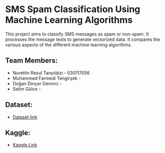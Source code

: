 # SMS Spam Classification Using Machine Learning Algorithms
This project aims to classify SMS messages as spam or non-spam. It processes the message texts to generate vectorized data. It compares the various aspects of the different machine learning algorithms.

## Team Members:
  * Nurettin Resul Tanyıldızı - 030117056
  * Muhammed Farmedi Tengirşek -
  * Doğan Dinçer Demirci -
  * Selim Gülce -

## Dataset:
  * [Dataset link](https://archive.ics.uci.edu/ml/machine-learning-databases/00228/)

## Kaggle:
  * [Kaggle Link](https://www.kaggle.com/nurettinresultanyldz/machine-learning-project-1?scriptVersionId=61696745)
